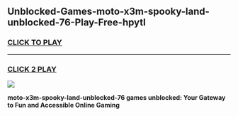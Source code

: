 
## Unblocked-Games-moto-x3m-spooky-land-unblocked-76-Play-Free-hpytl
<h3>
<a href="https://premium76.site?title=moto-x3m-spooky-land-unblocked-76&ref=18A1">CLICK TO PLAY</a></h3>
<hr>

<h3>
<a href="https://premium76.site?title=moto-x3m-spooky-land-unblocked-76&ref=18A1">CLICK 2 PLAY</a>
  
</h3>

<a href="https://premium76.site?title=moto-x3m-spooky-land-unblocked-76&ref=18A1"><img src="https://clearcache.store/games.png"></a>


**moto-x3m-spooky-land-unblocked-76 games unblocked: Your Gateway to Fun and Accessible Online Gaming**
